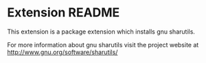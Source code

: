 # Extension README

This extension is a package extension which installs gnu sharutils.

For more information about gnu sharutils visit the project website at
http://www.gnu.org/software/sharutils/

